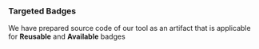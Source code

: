 
### Targeted Badges

We have prepared source code of our tool as an artifact that is applicable for **Reusable** and **Available** badges 

